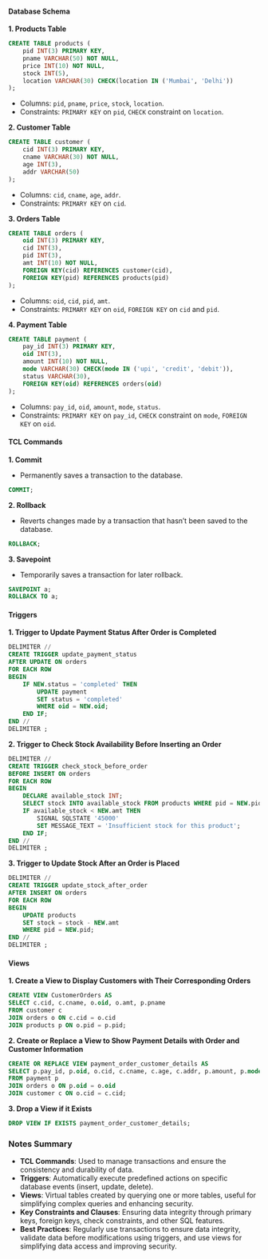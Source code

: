 #### Database Schema

**1. Products Table**
```sql
CREATE TABLE products (
    pid INT(3) PRIMARY KEY,
    pname VARCHAR(50) NOT NULL,
    price INT(10) NOT NULL,
    stock INT(5),
    location VARCHAR(30) CHECK(location IN ('Mumbai', 'Delhi'))
);
```
- Columns: `pid`, `pname`, `price`, `stock`, `location`.
- Constraints: `PRIMARY KEY` on `pid`, `CHECK` constraint on `location`.

**2. Customer Table**
```sql
CREATE TABLE customer (
    cid INT(3) PRIMARY KEY,
    cname VARCHAR(30) NOT NULL,
    age INT(3),
    addr VARCHAR(50)
);
```
- Columns: `cid`, `cname`, `age`, `addr`.
- Constraints: `PRIMARY KEY` on `cid`.

**3. Orders Table**
```sql
CREATE TABLE orders (
    oid INT(3) PRIMARY KEY,
    cid INT(3),
    pid INT(3),
    amt INT(10) NOT NULL,
    FOREIGN KEY(cid) REFERENCES customer(cid),
    FOREIGN KEY(pid) REFERENCES products(pid)
);
```
- Columns: `oid`, `cid`, `pid`, `amt`.
- Constraints: `PRIMARY KEY` on `oid`, `FOREIGN KEY` on `cid` and `pid`.

**4. Payment Table**
```sql
CREATE TABLE payment (
    pay_id INT(3) PRIMARY KEY,
    oid INT(3),
    amount INT(10) NOT NULL,
    mode VARCHAR(30) CHECK(mode IN ('upi', 'credit', 'debit')),
    status VARCHAR(30),
    FOREIGN KEY(oid) REFERENCES orders(oid)
);
```
- Columns: `pay_id`, `oid`, `amount`, `mode`, `status`.
- Constraints: `PRIMARY KEY` on `pay_id`, `CHECK` constraint on `mode`, `FOREIGN KEY` on `oid`.

#### TCL Commands

**1. Commit**
- Permanently saves a transaction to the database.
```sql
COMMIT;
```

**2. Rollback**
- Reverts changes made by a transaction that hasn’t been saved to the database.
```sql
ROLLBACK;
```

**3. Savepoint**
- Temporarily saves a transaction for later rollback.
```sql
SAVEPOINT a;
ROLLBACK TO a;
```

#### Triggers

**1. Trigger to Update Payment Status After Order is Completed**
```sql
DELIMITER //
CREATE TRIGGER update_payment_status
AFTER UPDATE ON orders
FOR EACH ROW
BEGIN
    IF NEW.status = 'completed' THEN
        UPDATE payment
        SET status = 'completed'
        WHERE oid = NEW.oid;
    END IF;
END //
DELIMITER ;
```

**2. Trigger to Check Stock Availability Before Inserting an Order**
```sql
DELIMITER //
CREATE TRIGGER check_stock_before_order
BEFORE INSERT ON orders
FOR EACH ROW
BEGIN
    DECLARE available_stock INT;
    SELECT stock INTO available_stock FROM products WHERE pid = NEW.pid;
    IF available_stock < NEW.amt THEN
        SIGNAL SQLSTATE '45000'
        SET MESSAGE_TEXT = 'Insufficient stock for this product';
    END IF;
END //
DELIMITER ;
```

**3. Trigger to Update Stock After an Order is Placed**
```sql
DELIMITER //
CREATE TRIGGER update_stock_after_order
AFTER INSERT ON orders
FOR EACH ROW
BEGIN
    UPDATE products
    SET stock = stock - NEW.amt
    WHERE pid = NEW.pid;
END // 
DELIMITER ;
```

#### Views

**1. Create a View to Display Customers with Their Corresponding Orders**
```sql
CREATE VIEW CustomerOrders AS
SELECT c.cid, c.cname, o.oid, o.amt, p.pname
FROM customer c
JOIN orders o ON c.cid = o.cid
JOIN products p ON o.pid = p.pid;
```

**2. Create or Replace a View to Show Payment Details with Order and Customer Information**
```sql
CREATE OR REPLACE VIEW payment_order_customer_details AS
SELECT p.pay_id, p.oid, o.cid, c.cname, c.age, c.addr, p.amount, p.mode, p.status
FROM payment p
JOIN orders o ON p.oid = o.oid
JOIN customer c ON o.cid = c.cid;
```

**3. Drop a View if it Exists**
```sql
DROP VIEW IF EXISTS payment_order_customer_details;
```

### Notes Summary

- **TCL Commands**: Used to manage transactions and ensure the consistency and durability of data.
- **Triggers**: Automatically execute predefined actions on specific database events (insert, update, delete).
- **Views**: Virtual tables created by querying one or more tables, useful for simplifying complex queries and enhancing security.
- **Key Constraints and Clauses**: Ensuring data integrity through primary keys, foreign keys, check constraints, and other SQL features.
- **Best Practices**: Regularly use transactions to ensure data integrity, validate data before modifications using triggers, and use views for simplifying data access and improving security.
